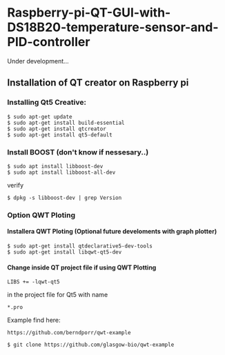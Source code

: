 # Raspberry-pi-QT-GUI-with-DS18B20-temperature-sensor-and-PID-controller

Under development...

## Installation of QT creator on Raspberry pi

### Installing Qt5 Creative:
    $ sudo apt-get update
    $ sudo apt-get install build-essential
    $ sudo apt-get install qtcreator
    $ sudo apt-get install qt5-default
    
### Install BOOST (don't know if nessesary..)
    $ sudo apt install libboost-dev
    $ sudo apt install libboost-all-dev

verify

    $ dpkg -s libboost-dev | grep Version

### Option QWT Ploting

#### Installera QWT Ploting (Optional future develoments with graph plotter)

    $ sudo apt-get install qtdeclarative5-dev-tools
    $ sudo apt-get install libqwt-qt5-dev

#### Change inside QT project file if using QWT Plotting 

    LIBS += -lqwt-qt5

in the project file for Qt5
with name 

    *.pro 

Example find here:

    https://github.com/berndporr/qwt-example
    
    $ git clone https://github.com/glasgow-bio/qwt-example

 
